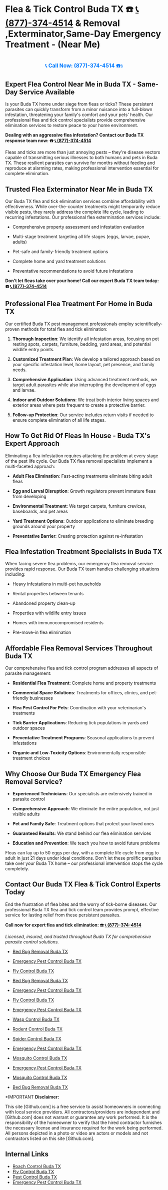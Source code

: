 # Flea & Tick Control Buda TX ☎️ [📞 (877)-374-4514](https://pest-control-4514.netlify.app) & Removal ,Exterminator,Same-Day Emergency Treatment - (Near Me) 
# 

<p align="center" style="font-size: 1.2em; font-weight: bold; margin: 20px 0;">
  <a href="https://pest-control-4514.netlify.app" target="_blank" style="color: #007BFF; text-decoration: none;">📞 Call Now: (877)-374-4514 ☎️💧</a>
</p>

## Expert Flea Control Near Me in Buda TX - Same-Day Service Available

Is your Buda TX home under siege from fleas or ticks? These persistent parasites can quickly transform from a minor nuisance into a full-blown infestation, threatening your family's comfort and your pets' health. Our professional flea and tick control specialists provide comprehensive elimination services to restore peace to your home environment.

**Dealing with an aggressive flea infestation? Contact our Buda TX response team now: ☎️ [📞 (877)-374-4514](https://pest-control-4514.netlify.app)**

Fleas and ticks are more than just annoying pests – they're disease vectors capable of transmitting serious illnesses to both humans and pets in Buda TX. These resilient parasites can survive for months without feeding and reproduce at alarming rates, making professional intervention essential for complete elimination.

## Trusted Flea Exterminator Near Me in Buda TX

Our Buda TX flea and tick elimination services combine affordability with effectiveness. While over-the-counter treatments might temporarily reduce visible pests, they rarely address the complete life cycle, leading to recurring infestations. Our professional flea extermination services include:

- Comprehensive property assessment and infestation evaluation  

- Multi-stage treatment targeting all life stages (eggs, larvae, pupae, adults)  

- Pet-safe and family-friendly treatment options  

- Complete home and yard treatment solutions  

- Preventative recommendations to avoid future infestations  

**Don't let fleas take over your home! Call our expert Buda TX team today: ☎️ [📞 (877)-374-4514](https://pest-control-4514.netlify.app)**

## Professional Flea Treatment For Home in Buda TX

Our certified Buda TX pest management professionals employ scientifically-proven methods for total flea and tick elimination:

1. **Thorough Inspection**: We identify all infestation areas, focusing on pet resting spots, carpets, furniture, bedding, yard areas, and potential wildlife entry points.  

2. **Customized Treatment Plan**: We develop a tailored approach based on your specific infestation level, home layout, pet presence, and family needs.  

3. **Comprehensive Application**: Using advanced treatment methods, we target adult parasites while also interrupting the development of eggs and larvae.  

4. **Indoor and Outdoor Solutions**: We treat both interior living spaces and exterior areas where pets frequent to create a protective barrier.  

5. **Follow-up Protection**: Our service includes return visits if needed to ensure complete elimination of all life stages.  

## How To Get Rid Of Fleas In House - Buda TX's Expert Approach

Eliminating a flea infestation requires attacking the problem at every stage of the pest life cycle. Our Buda TX flea removal specialists implement a multi-faceted approach:

- **Adult Flea Elimination**: Fast-acting treatments eliminate biting adult fleas  

- **Egg and Larval Disruption**: Growth regulators prevent immature fleas from developing  

- **Environmental Treatment**: We target carpets, furniture crevices, baseboards, and pet areas  

- **Yard Treatment Options**: Outdoor applications to eliminate breeding grounds around your property  

- **Preventative Barrier**: Creating protection against re-infestation  

## Flea Infestation Treatment Specialists in Buda TX

When facing severe flea problems, our emergency flea removal service provides rapid response. Our Buda TX team handles challenging situations including:

- Heavy infestations in multi-pet households  

- Rental properties between tenants  

- Abandoned property clean-up  

- Properties with wildlife entry issues  

- Homes with immunocompromised residents  

- Pre-move-in flea elimination  

## Affordable Flea Removal Services Throughout Buda TX

Our comprehensive flea and tick control program addresses all aspects of parasite management:

- **Residential Flea Treatment**: Complete home and property treatments  

- **Commercial Space Solutions**: Treatments for offices, clinics, and pet-friendly businesses  

- **Flea Pest Control For Pets**: Coordination with your veterinarian's treatments  

- **Tick Barrier Applications**: Reducing tick populations in yards and outdoor spaces  

- **Preventative Treatment Programs**: Seasonal applications to prevent infestations  

- **Organic and Low-Toxicity Options**: Environmentally responsible treatment choices  

## Why Choose Our Buda TX Emergency Flea Removal Service?

- **Experienced Technicians**: Our specialists are extensively trained in parasite control  

- **Comprehensive Approach**: We eliminate the entire population, not just visible adults  

- **Pet and Family Safe**: Treatment options that protect your loved ones  

- **Guaranteed Results**: We stand behind our flea elimination services  

- **Education and Prevention**: We teach you how to avoid future problems  

Fleas can lay up to 50 eggs per day, with a complete life cycle from egg to adult in just 21 days under ideal conditions. Don't let these prolific parasites take over your Buda TX home – our professional intervention stops the cycle completely.

## Contact Our Buda TX Flea & Tick Control Experts Today

End the frustration of flea bites and the worry of tick-borne diseases. Our professional Buda TX flea and tick control team provides prompt, effective service for lasting relief from these persistent parasites.

**Call now for expert flea and tick elimination: ☎️ [📞 (877)-374-4514](https://pest-control-4514.netlify.app)**

*Licensed, insured, and trusted throughout Buda TX for comprehensive parasite control solutions.*


- [Bed Bug Removal Buda TX](https://github.com/allyoucaneatsushiin/pest-control/blob/main/Bed-Bug-Removal-Buda-TX-877-374-4514-Exterminator-Same-Day-Emergency-Treatment-Near-Me.md)
- [Emergency Pest Control Buda TX](https://github.com/allyoucaneatsushiin/pest-control/blob/main/Emergency-Pest-Control-Buda-TX-877-374-4514-24-7-Fast-Response-Near-Me.md)
- [Fly Control Buda TX](https://github.com/allyoucaneatsushiin/pest-control/blob/main/Fly-Control-Buda-TX-877-374-4514-Prevention-Same-Day-Emergency-Treatment-Near-Me.md)


- [Bed Bug Removal Buda TX](https://github.com/allyoucaneatsushiin/pest-control/blob/main/Bed-Bug-Removal-Buda-TX-877-374-4514-Exterminator-Same-Day-Emergency-Treatment-Near-Me.md)
- [Emergency Pest Control Buda TX](https://github.com/allyoucaneatsushiin/pest-control/blob/main/Emergency-Pest-Control-Buda-TX-877-374-4514-24-7-Fast-Response-Near-Me.md)
- [Fly Control Buda TX](https://github.com/allyoucaneatsushiin/pest-control/blob/main/Fly-Control-Buda-TX-877-374-4514-Prevention-Same-Day-Emergency-Treatment-Near-Me.md)


- [Emergency Pest Control Buda TX](https://github.com/allyoucaneatsushiin/pest-control/blob/main/Emergency-Pest-Control-Buda-TX-877-374-4514-24-7-Fast-Response-Near-Me.md)
- [Wasp Control Buda TX](https://github.com/allyoucaneatsushiin/pest-control/blob/main/Wasp-Control-Buda-TX-877-374-4514-Removal-Exterminator-Same-Day-Emergency-Treatment-Near-Me.md)
- [Rodent Control Buda TX](https://github.com/allyoucaneatsushiin/pest-control/blob/main/Rodent-Control-Buda-TX-877-374-4514-Rat-Removal-Exterminator-Same-Day-Emergency-Treatment-Near-Me.md)


- [Spider Control Buda TX](https://github.com/allyoucaneatsushiin/pest-control/blob/main/Spider-Control-Buda-TX-877-374-4514-Removal-Exterminator-Same-Day-Emergency-Treatment-Near-Me.md)
- [Emergency Pest Control Buda TX](https://github.com/allyoucaneatsushiin/pest-control/blob/main/Emergency-Pest-Control-Buda-TX-877-374-4514-24-7-Fast-Response-Near-Me.md)
- [Mosquito Control Buda TX](https://github.com/allyoucaneatsushiin/pest-control/blob/main/Mosquito-Control-Buda-TX-877-374-4514-Exterminator-Same-Day-Emergency-Treatment-Near-Me.md)


- [Emergency Pest Control Buda TX](https://github.com/allyoucaneatsushiin/pest-control/blob/main/Emergency-Pest-Control-Buda-TX-877-374-4514-24-7-Fast-Response-Near-Me.md)
- [Mosquito Control Buda TX](https://github.com/allyoucaneatsushiin/pest-control/blob/main/Mosquito-Control-Buda-TX-877-374-4514-Exterminator-Same-Day-Emergency-Treatment-Near-Me.md)
- [Bed Bug Removal Buda TX](https://github.com/allyoucaneatsushiin/pest-control/blob/main/Bed-Bug-Removal-Buda-TX-877-374-4514-Exterminator-Same-Day-Emergency-Treatment-Near-Me.md)


*IMPORTANT **Disclaimer:**  

This site [Github.com] is a free service to assist homeowners in connecting with local service providers. All contractors/providers are independent and [Github.com] does not warrant or guarantee any work performed. It is the responsibility of the homeowner to verify that the hired contractor furnishes the necessary license and insurance required for the work being performed. All persons depicted in a photo or video are actors or models and not contractors listed on this site [Github.com].


## Internal Links
- [Roach Control Buda TX](https://github.com/allyoucaneatsushiin/pest-control/blob/main/Roach-Control-Buda-TX-877-374-4514-Removal-Exterminator-Same-Day-Emergency-Treatment-Near-Me.md)
- [Fly Control Buda TX](https://github.com/allyoucaneatsushiin/pest-control/blob/main/Fly-Control-Buda-TX-877-374-4514-Prevention-Same-Day-Emergency-Treatment-Near-Me.md)
- [Pest Control Buda TX](https://github.com/allyoucaneatsushiin/pest-control/blob/main/Pest-Control-Buda-TX-877-374-4514-Exterminator-Same-Day-Emergency-Treatment-Near-Me.md)
- [Emergency Pest Control Buda TX](https://github.com/allyoucaneatsushiin/pest-control/blob/main/Emergency-Pest-Control-Buda-TX-877-374-4514-24-7-Fast-Response-Near-Me.md)
